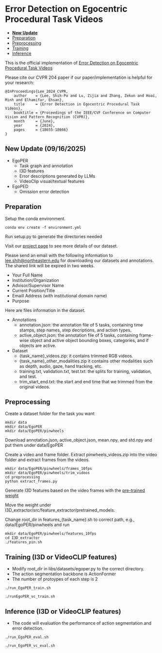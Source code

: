 # Error Detection on Egocentric Procedural Task Videos




- [**New Update**](#Update)
- [Preparation](#Preparation)
- [Preprocessing](#Preprocessing)
- [Training](#Training)
- [Inference](#Inference)


This is the official implementation of [Error Detection on Egocentric Procedural Task Videos](https://openaccess.thecvf.com/content/CVPR2024/papers/Lee_Error_Detection_in_Egocentric_Procedural_Task_Videos_CVPR_2024_paper.pdf)

Please cite our CVPR 204 paper if our paper/implementation is helpful for your research:

```
@InProceedings{Lee_2024_CVPR,
    author    = {Lee, Shih-Po and Lu, Zijia and Zhang, Zekun and Hoai, Minh and Elhamifar, Ehsan},
    title     = {Error Detection in Egocentric Procedural Task Videos},
    booktitle = {Proceedings of the IEEE/CVF Conference on Computer Vision and Pattern Recognition (CVPR)},
    month     = {June},
    year      = {2024},
    pages     = {18655-18666}
}
```

## New Update (09/16/2025)
- EgoPER
    - Task graph and annotation
    - I3D features
    - Error descriptions generated by LLMs
    - VideoClip visual/textual features
- EgoPED
    - Omission error detection

## Preparation

Setup the conda environment.

```
conda env create -f environment.yml
```

Run setup.py to generate the directories needed

Visit our [project page](https://www.khoury.northeastern.edu/home/eelhami/egoper.htm) to see more details of our dataset.

Please send an email with the following information to lee.shih@northeastern.edu for downloading our datasets and annotations. The shared link will be expired in two weeks.
- Your Full Name
- Institution/Organization
- Advisor/Supervisor Name
- Current Position/Title
- Emaill Address (with institutional domain name)
- Purpose

Here are files information in the dataset.
- Annotations
    - annotation.json: the annotation file of 5 tasks, containing time stamps, step names, step decriptions, and action types.
    - active_object.json: the annotation file of 5 tasks, containing frame-wise object and active object bounding boxes, categories, and if objects are active.
- Dataset
    - {task_name}_videos.zip: it contains trimmed RGB videos.
    - {task_name}_other_modalities.zip it contains other modalities such as depth, audio, gaze, hand tracking, etc.
    - training.txt, validation.txt, test.txt: the splits for training, validation, and test.
    - trim_start_end.txt: the start and end time that we trimmed from the original videos.

## Preprocessing

Create a dataset folder for the task you want

```
mkdir data
mkdir data/EgoPER
mkdir data/EgoPER/pinwheels
```

Download annotation.json, active_object.json, mean.npy, and std.npy and put them under data/EgoPER

Create a video and frame folder. Extract pinwheels_videos.zip into the video folder and extract frames from the videos.

```
mkdir data/EgoPER/pinwheels/frames_10fps
mkdir data/EgoPER/pinwheels/trim_videos
cd preprocessing
python extract_frames.py
```

Generate I3D features based on the video frames with the [pre-trained weight](https://drive.google.com/file/d/1SF4NduQ7w08wP00IgftZjnRqRYRdppd6/view?usp=sharing)

Move the weight under I3D_extractor/src/feature_extractor/pretrained_models.

Change root_dir in features_{task_name}.sh to correct path, e.g., data/EgoPER/pinwheels and run

```
mkdir data/EgoPER/pinwheels/features_10fps
cd I3D_extractor
./features_pin.sh
```

## Training (I3D or VideoCLIP features)

- Modify root_dir in libs/datasets/egoper.py to the correct directory. 
- The action segmentation backbone is ActionFormer
- The number of protoypes of each step is 2

```
./run_EgoPER_train.sh
```

```
./runEgoPER_vc_train.sh
```

## Inference (I3D or VideoCLIP features)
- The code will evaluation the performance of action segmentation and error detection.

```
./run_EgoPER_eval.sh
```

```
./run_EgoPER_vc_eval.sh
```